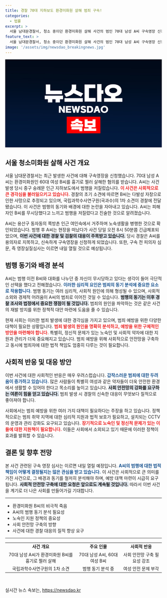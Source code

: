 ```yaml
---
title: 경찰 70대 지하보도 환경미화원 살해 범죄 구속!
categories:
  - 법률
excerpt: >
  서울 남대문경찰서, 청소 중이던 환경미화원 살해 사건의 범인 70대 남성 A씨 구속영장 신청. 국과수는 피해자가 다발성 자창으로 사망했다고 밝혀. 충격적인 범행 이유와 사건의 전말, 내일 영장심사에 이목 집중!
feature_text: >
  서울 남대문경찰서, 청소 중이던 환경미화원 살해 사건의 범인 70대 남성 A씨 구속영장 신청. 국과수는 피해자가 다발성 자창으로 사망했다고 밝혀. 충격적인 범행 이유와 사건의 전말, 내일 영장심사에 이목 집중!
image: '/assets/img/newsdao_breakingnews.jpg'
---
```


<p><img src="/assets/img/newsdao_breakingnews.jpg" alt="ontimetimes 속보" /></p>

<h2 data-ke-size="size26">서울 청소미화원 살해 사건 개요</h2>

<p data-ke-size="size16">서울 남대문경찰서는 최근 발생한 사건에 대해 구속영장을 신청했습니다. 70대 남성 A씨는 환경미화원인 60대 여성 B씨를 흉기로 찔러 살해한 혐의를 받습니다. A씨는 사건 발생 당시 중구 숭례문 인근 지하보도에서 범행을 저질렀습니다. <b><span style="color: #ee2323;">이 사건은 사회적으로 큰 경각심을 불러일으키고 있습니다.</span></b> 경찰의 초기 소견에 따르면 B씨는 다발성 자창으로 인한 사망으로 추정되고 있으며, 국립과학수사연구원(국과수)의 1차 소견이 경찰에 전달됐습니다. 이 사건은 범행의 동기와 배경에 대한 논란을 자아내고 있습니다. A씨는 피해자인 B씨를 무시당했다고 느끼고 범행을 저질렀다고 진술한 것으로 알려졌습니다.</p>

<p data-ke-size="size16">A씨는 용산구 동자동의 쪽방촌 인근 여인숙에서 거주하며 노숙생활을 병행한 것으로 확인되었습니다. 범행 후 A씨는 현장을 떠났다가 사건 당일 오전 8시 50분쯤 긴급체포되었으며, <b><span style="background-color: #21538527;">이번 사건에 대한 경찰 및 검찰의 대응이 주목받고 있습니다.</span></b> 당시 경찰은 A씨를 용의자로 지목하고, 신속하게 구속영장을 신청하게 되었습니다. 또한, 구속 전 피의자 심문, 즉 영장실질심사는 이르면 내일 열릴 것으로 예상됩니다.</p>

<h2 data-ke-size="size26">범행 동기와 배경 분석</h2>

<p data-ke-size="size16">A씨는 범행 이전 B씨와 대화를 나누던 중 자신이 무시당하고 있다는 생각이 들어 극단적인 선택을 했다고 전해졌습니다. <b><span style="color: #1a5490;">이러한 심리적 요인은 범죄의 동기 분석에 중요한 요소로 작용합니다.</span></b> 범행 동기는 여러 심리적, 사회적 원인에 의해 형성될 수 있으며, 사회적 소외와 경제적 어려움이 A씨의 범죄로 이어진 것일 수 있습니다. <b><span style="background-color: #21538527;">범행의 동기는 이후 경찰 조사와 법정에서 중요한 쟁점이 될 것입니다.</span></b> 범죄의 원인을 파악하는 것은 같은 사건의 재발 방지를 위한 정책적 대안 마련에 도움을 줄 수 있습니다.</p>

<p data-ke-size="size16">현재 사회는 이러한 범죄 발생에 대한 경각심을 가지고 있으며, 범죄 예방을 위한 다양한 대책이 필요한 상황입니다. <b><span style="color: #ee2323;">범죄 발생의 원인을 명확히 분석하고, 예방을 위한 구체적인 방안을 마련해야 합니다.</span></b> 특별히, 정신적 문제가 있는 노숙인 및 사회적 약자에 대한 지원과 관리가 더욱 중요해지고 있습니다. 범죄 예방을 위해 사회적으로 안전망을 구축하고 동시에 범죄자에 대한 법적 책임도 엄중히 다루는 것이 필요합니다.</p>

<h2 data-ke-size="size26">사회적 반응 및 대응 방안</h2>

<p data-ke-size="size16">이번 사건에 대한 사회적인 반응은 매우 우려스럽습니다. <b><span style="color: #1a5490;">갑작스러운 범죄에 대한 두려움이 증가하고 있습니다.</span></b> 많은 사람들이 특별히 여성과 같은 약자들이 더욱 안전한 환경에서 생활할 수 있어야 한다고 목소리를 높이고 있습니다. <b><span style="background-color: #21538527;">사회 안전망의 강화를 요구하는 여론이 힘을 얻고 있습니다.</span></b> 범죄 발생 시 경찰의 신속한 대응이 무엇보다 질적으로 좋아져야 합니다.</p>

<p data-ke-size="size16">사회에서는 범죄 예방을 위한 여러 가지 대책이 필요하다는 주장을 하고 있습니다. 정책적으로는 범죄 취약 지역에 대한 심리적 지원과 법적 보호가 필요하고, 설치되는 CCTV의 운영과 관리 강화도 요구되고 있습니다. <b><span style="color: #ee2323;">장기적으로 노숙인 및 정신적 문제가 있는 이들에 대한 지원책이 필요합니다.</span></b> 이들은 사회에서 소외되고 있기 때문에 이러한 정책이 효과를 발휘할 수 있습니다.</p>

<h2 data-ke-size="size26">결론 및 향후 전망</h2>

<p data-ke-size="size16">본 사건 관련된 구속 영장 심사는 이르면 내일 열릴 예정입니다. <b><span style="color: #1a5490;">A씨의 범행에 대한 법적 책임이 어떻게 결정될지는 많은 관심을 받고 있습니다.</span></b> 이 사건은 사회적으로 큰 의미를 가진 사건으로, 그 배경과 동기를 철저히 분석해야 하며, 예방 대책 마련이 시급히 요구됩니다. <b><span style="background-color: #21538527;">사회적 안전망 구축에 대한 요청은 앞으로도 계속될 것입니다.</span></b> 따라서 이번 사건을 계기로 더 나은 사회를 만들어가길 기대합니다.</p>

<hr/>

<ul>
  <li>환경미화원 B씨의 비극적 죽음</li>
  <li>A씨의 범행 동기 분석 필요성</li>
  <li>노숙인 지원 정책의 중요성</li>
  <li>사회 안전망 구축의 방향</li>
  <li>사건에 대한 경찰 대응의 질적 향상 요구</li>
</ul>

<hr/>

<table style="width: 100%; border-collapse: collapse;">
  <tr>
    <td style="text-align: center; height: 17px;"><b>사건 개요</b></td>
    <td style="text-align: center; height: 17px;"><b>주요 인물</b></td>
    <td style="text-align: center; height: 17px;"><b>사회적 반응</b></td>
  </tr>
  <tr>
    <td style="text-align: center; height: 17px;">70대 남성 A씨가 환경미화원 B씨를 흉기로 찔러 살해</td>
    <td style="text-align: center; height: 17px;">70대 남성 A씨, 60대 여성 B씨</td>
    <td style="text-align: center; height: 17px;">사회 안전망 구축 필요성 강조</td>
  </tr>
  <tr>
    <td style="text-align: center; height: 17px;">국립과학수사연구원의 1차 소견</td>
    <td style="text-align: center; height: 17px;">범행 동기 분석 중</td>
    <td style="text-align: center; height: 17px;">여성 안전 문제 부각</td>
  </tr>
</table>

<p data-ke-size="size16">&nbsp;</p>
실시간 뉴스 속보는, <a href="https://newsdao.kr" rel="dofollow">https://newsdao.kr</a>


